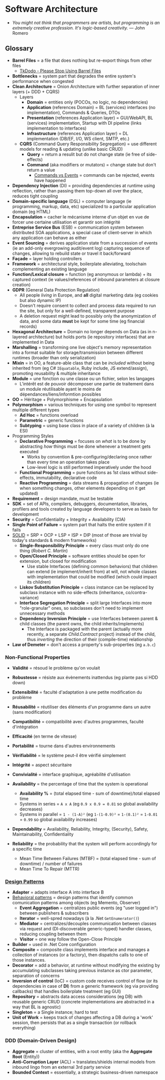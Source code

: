 # Software Architecture

* _You might not think that programmers are artists, but programming is an extremely creative profession. It's logic-based creativity._ — John Romero

## Glossary

* **Barrel Files** = a file that does nothing but re-export things from other files
  * [TkDodo - Please Stop Using Barrel Files](https://tkdodo.eu/blog/please-stop-using-barrel-files)
* **Bottlenecks** = system part that degrades the entire system's performance when congested
* **Clean Architecture** = Onion Architecture with further separation of inner layers (+ DDD + CQRS)
  * Layers
    * **Domain** = entities only (POCOs, no logic, no dependencies)
    * **Application** (references Domain) = BL (services) interfaces (no implementation), Commands & Queries, DTOs
    * **Presentation** (references Application layer) = GUI/WebAPI, BL (services) implementation, Startup with DI pipeline (links implementation to interfaces)
    * **Infrastructure** (references Application layer) = DL implementation (DB/EF, I/O, WS client, SMTP, etc.)
  * **CQRS** (Command Query Responsibility Segregation) = use different models for reading & updating (unlike basic CRUD)
    * **Query** = return a resulit but do not change state (ie free of side-effects)
    * **Command** (aka modifiers or mutators) = change state but don't return a value
      * [Commands vs Events](https://stackoverflow.com/q/4962755/3559724) = commands can be rejected, events have happened
* **Dependency Injection** (DI) = providing dependencies at runtime using reflection, rather than passing them top-down all over the place, reduces tight coupling
* **Domain-specific language** (DSL) = computer language (ie programming, markup, data, etc) specialized to a particular application domain (eg HTML)
* **Encapsulation** = cacher le mécanisme interne d'un objet en vue de forcer une certaine utilisation et garantir son intégrité
* **Entreprise Service Bus** (ESB) = communication system between distributed SOA applications, a special case of client-server in which any application can behave as either
* **Event Sourcing** = derives application state from a succession of events (ie an add-only evergrowing audit/event log) capturing sequence of changes, allowing to rebuild state or travel it back/forward
* **Façade** = layer holding controllers
* **Framework** = architectural style, boilerplate alleviating, toolschain complementing an existing language
* **Function/Lexical closure** = function (eg anonymous or lambda) + its captured context (ie values/references of inbound parameters at closure creation)
* **GDPR** (General Data Protection Regulation)
  * All people _living_ in Europe, and **all** digital marketing data (eg cookies but also dynamic IP)
  * Doesn't require consent to collect and process data required to run the site, but only for a well-defined, transparent purpose
  * A deletion request might lead to possibly only the anonymization of data, and some data **must** be kept for some time (eg financial records)
* **Hexagonal Architecture** = Domain no longer depends on Data (as in n-layered architecture) but holds ports (ie repository interfaces) that are implemented in Data
* **Marshalling** = transforming one live object's memory representation into a format suitable for storage/transmission between different runtimes (broader than only serialization)
* **Mixin** = in OO, a feature-able class that can be _included_ without being inherited from (eg C# `IEquatable`, Ruby include, JS extend/assign), promoting reusability & multiple inheritance
* **Module** = une fonction ou une classe ou un fichier, selon les langages
  * L'intérêt est de pouvoir décomposer une partie de traitement dans un module réutilisable ayant le moins de dépendances/liens/informtion possibles
* **OO** = Héritage + Polymorphisme + Encapsulation
* **Polymorphism** = various techniques for using one symbol to represent multiple different types
  * **Ad Hoc** = functions overload
  * **Parametric** = generic functions
  * **Subtyping** = using base class in place of a variety of children (à la ESI)
* Programming Styles
  * **Declarative Programming** = focuses on _what_ is to be done by abstracting _how_ things must be done whenever a treatment gets executed
    * Works by convention & pre-configuring/declaring once rather than every time an operation takes place
    * Low-level logic is still performed imperatively under the hood
  * **Functional Programming** = pure functions as 1st class without side-effects, immutability, declarative code
  * **Reactive Programming** = data streams & propagation of changes (ie when something changes, other elements depending on it get updated)
* **Requirement** = design mandate, must be testable
* **SDK** = set of APIs, compilers, debuggers, documentation, libraries, profilers and tools created by language developers to serve as basis for development
* **Security** = Confidentiality + Integrity + Availability (CIA)
* **Single Point of Failure** = system part that halts the entire system if it fails
* [SOLID](https://en.wikipedia.org/wiki/SOLID) = SRP + OCP + LSP + ISP + DIP (most of those are trivial by today's standards & modern frameworks)
  * **Single-Responsibility Principle** = every class must only do one thing (_Robert C. Martin_)
  * **Open/Closed Principle** = software entities should be open for extension, but closed for modification
    * Use stable Interfaces (defining common behaviors) that children can extend (ie implement/inherit from) at will, not whole classes with implementation that could be modified (which could impact its children)
  * **Liskov Substitution Principle** = class instance can be replaced by subclass instance with no side-effects (inheritance, co/contra-variance)
  * **Interface Segregation Principle** = split large Interfaces into more "role-granular" ones, so subclasses don't need to implement unnecessary methods
  * **Dependency Inversion Principle** = use Interfaces between parent & child classes (the parent owns, the child inherits/implements)
    * The Interface is packaged with the parent (actually more recently, a separate _Child.Contract_ project) instead of the child, thus _inverting_ the direction of their (compile-time) relationship
* **Law of Demeter** = don't access a property's sub-properties (eg `a.b.c`)

### Non-Functional Properties

* **Validité** = résoud le problème qu'on voulait
* **Robustesse** = résiste aux évènements inattendus (eg plante pas si HDD down)
* **Extensibilité** = faculté d'adaptation à une petite modification du problème
* **Réusabilité** = réutiliser des éléments d'un programme dans un autre (sans modification)
* **Compatibilité** = compatibilité avec d'autres programmes, faculté d'intégration
* **Efficacité** (en terme de vitesse)
* **Portabilité** = tourne dans d'autres environnements
* **Vérifiabilité** = le système peut-il être vérifié simplement
* **Intégrité** = aspect sécuritaire
* **Convivialité** = interface graphique, agréabilité d'utilisation

* **Availability** = the percentage of time that the system is operational
  * **Availability %** = (total elapsed time - sum of downtime)/total elapsed time
  * Systems in series = `A x A` (eg `0.9 x 0.9 = 0.81` so global availability decreases)
  * Systems in parallel = `1 - (1-A)²` (eg `1-(1-0.9)²` = `1-(0.1)²` = `1-0.01` = `0.99` so global availability increases)
* **Dependability** = Availability, Reliability, Integrity, (Security), Safety, Maintainability, Confidentiality
* **Reliability** = the probability that the system will perform accordingly for a specific time
  * Mean Time Between Failures (MTBF) = (total elapsed time - sum of downtime) / number of failures
  * Mean Time To Repair (MTTR)

### [Design Patterns](https://refactoring.guru/design-patterns/catalog)

* **Adapter** = adapts interface A into interface B
* [Behavioral patterns](https://en.wikipedia.org/wiki/Behavioral_pattern) = design patterns that identify common comunication patterns among objects (eg Memento, Observer)
  * **Event Aggregation** = centralizes public events (eg "user logged in") between publishers & subscribers
  * **Iterator** = well-spred nowadays (à la .Net `GetEnumerator()`)
  * **Mediator** = centralizes/decouples communication between classes via request and (DI-discoverable generic-typed) handler classes, reducing coupling between them
  * **Visitor** = one way follow the Open-Close Principle
* **Builder** = used in .Net Core configuration
* **Composite** = composite class implements interface and manages a collection of instances (or a factory), then dispatchs calls to one of those instances.
* **Decorator** = add a behavior, at runtime without modifying the existing by accumulating subclasses taking previous instance as ctor parameter, separation of concerns
* **Inversion of control** (IoC) = custom code receives control of flow (or its dependencies in case of **DI**) from a generic framework (eg via providing callbacks) that handles boilerplate treatment (eg GUI)
* **Repository** = abstracts data access considerations (eg DB) with reusable generic CRUD (concrete implementations are abstracted in a way that BL is agnostic)
* **Singleton** = a Single instance; hard to test
* **Unit of Work** = keeps track of changes affecting a DB during a 'work' session, then persists that as a single transaction (or rollback everything)

### DDD (Domain-Driven Design)

* **Aggregate** = cluster of entities, with a root entity (aka the **Aggregate Root** (Entity))
* **Anti-Corruption Layer** (ACL) = translates/shields internal models from inbound lingo from an external 3rd party service
* **Bounded Context** = essentially, a strategic business-driven namespace
